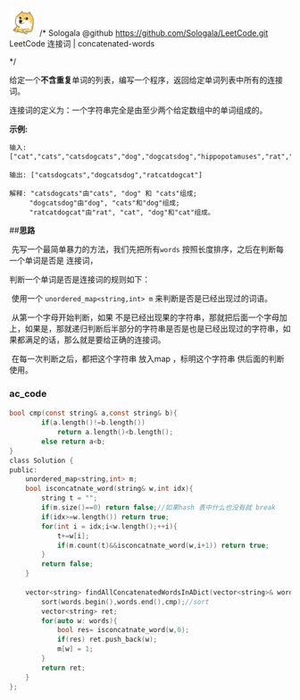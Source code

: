 ![](https://github.com/Sologala/SomeThings/blob/master/face.jpg?raw=true)
/*
    Sologala   @github    https://github.com/Sologala/LeetCode.git
    LeetCode   连接词
   |     concatenated-words

*/

给定一个**不含重复**单词的列表，编写一个程序，返回给定单词列表中所有的连接词。

连接词的定义为：一个字符串完全是由至少两个给定数组中的单词组成的。

**示例:**

```
输入: ["cat","cats","catsdogcats","dog","dogcatsdog","hippopotamuses","rat","ratcatdogcat"]

输出: ["catsdogcats","dogcatsdog","ratcatdogcat"]

解释: "catsdogcats"由"cats", "dog" 和 "cats"组成; 
     "dogcatsdog"由"dog", "cats"和"dog"组成; 
     "ratcatdogcat"由"rat", "cat", "dog"和"cat"组成。
```

##**思路** 

​	先写一个最简单暴力的方法，我们先把所有`words` 按照长度排序，之后在判断每一个单词是否是 连接词，

判断一个单词是否是连接词的规则如下：

​	使用一个 `unordered_map<string,int> m` 来判断是否是已经出现过的词语。

​	从第一个字母开始判断，如果 不是已经出现果的字符串，那就把后面一个字母加上，如果是，那就递归判断后半部分的字符串是否是也是已经出现过的字符串，如果都满足的话，那么就是要给正确的连接词。

​	在每一次判断之后，都把这个字符串 放入map ，标明这个字符串 供后面的判断使用。

### **ac_code**
```c
bool cmp(const string& a,const string& b){
        if(a.length()!=b.length())
            return a.length()<b.length();
        else return a<b;
}
class Solution {
public:
    unordered_map<string,int> m;
    bool isconcatnate_word(string& w,int idx){
        string t = "";
        if(m.size()==0) return false;//如果hash 表中什么也没有就 break
        if(idx>=w.length()) return true;
        for(int i = idx;i<w.length();++i){
            t+=w[i];
            if(m.count(t)&&isconcatnate_word(w,i+1)) return true;
        }
        return false;
    }
    
    vector<string> findAllConcatenatedWordsInADict(vector<string>& words) {
        sort(words.begin(),words.end(),cmp);//sort
        vector<string> ret;
        for(auto w: words){
            bool res= isconcatnate_word(w,0);
            if(res) ret.push_back(w);
            m[w] = 1;
        }
        return ret;
    }
};
```
